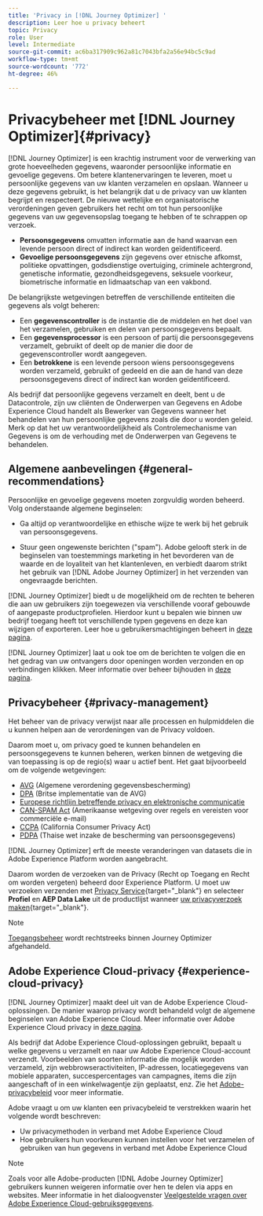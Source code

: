 ```yaml
---
title: 'Privacy in [!DNL Journey Optimizer] '
description: Leer hoe u privacy beheert
topic: Privacy
role: User
level: Intermediate
source-git-commit: ac6ba317909c962a81c7043bfa2a56e94bc5c9ad
workflow-type: tm+mt
source-wordcount: '772'
ht-degree: 46%

---
```



# Privacybeheer met [!DNL Journey Optimizer]{#privacy}

[!DNL Journey Optimizer] is een krachtig instrument voor de verwerking van grote hoeveelheden gegevens, waaronder persoonlijke informatie en gevoelige gegevens. Om betere klantenervaringen te leveren, moet u persoonlijke gegevens van uw klanten verzamelen en opslaan. Wanneer u deze gegevens gebruikt, is het belangrijk dat u de privacy van uw klanten begrijpt en respecteert. De nieuwe wettelijke en organisatorische verordeningen geven gebruikers het recht om tot hun persoonlijke gegevens van uw gegevensopslag toegang te hebben of te schrappen op verzoek.

* **Persoonsgegevens** omvatten informatie aan de hand waarvan een levende persoon direct of indirect kan worden geïdentificeerd.
* **Gevoelige persoonsgegevens** zijn gegevens over etnische afkomst, politieke opvattingen, godsdienstige overtuiging, criminele achtergrond, genetische informatie, gezondheidsgegevens, seksuele voorkeur, biometrische informatie en lidmaatschap van een vakbond.

De belangrijkste wetgevingen betreffen de verschillende entiteiten die gegevens als volgt beheren:

* Een **gegevenscontroller** is de instantie die de middelen en het doel van het verzamelen, gebruiken en delen van persoonsgegevens bepaalt.
* Een **gegevensprocessor** is een persoon of partij die persoonsgegevens verzamelt, gebruikt of deelt op de manier die door de gegevenscontroller wordt aangegeven.
* Een **betrokkene** is een levende persoon wiens persoonsgegevens worden verzameld, gebruikt of gedeeld en die aan de hand van deze persoonsgegevens direct of indirect kan worden geïdentificeerd.

Als bedrijf dat persoonlijke gegevens verzamelt en deelt, bent u de Datacontrole, zijn uw cliënten de Onderwerpen van Gegevens en Adobe Experience Cloud handelt als Bewerker van Gegevens wanneer het behandelen van hun persoonlijke gegevens zoals die door u worden geleid. Merk op dat het uw verantwoordelijkheid als Controlemechanisme van Gegevens is om de verhouding met de Onderwerpen van Gegevens te behandelen.

## Algemene aanbevelingen {#general-recommendations}

Persoonlijke en gevoelige gegevens moeten zorgvuldig worden beheerd. Volg onderstaande algemene beginselen:

* Ga altijd op verantwoordelijke en ethische wijze te werk bij het gebruik van persoonsgegevens.

* Stuur geen ongewenste berichten (&quot;spam&quot;). Adobe gelooft sterk in de beginselen van toestemmings marketing in het bevorderen van de waarde en de loyaliteit van het klantenleven, en verbiedt daarom strikt het gebruik van [!DNL Adobe Journey Optimizer] in het verzenden van ongevraagde berichten.

[!DNL Journey Optimizer] biedt u de mogelijkheid om de rechten te beheren die aan uw gebruikers zijn toegewezen via verschillende vooraf gebouwde of aangepaste productprofielen. Hierdoor kunt u bepalen wie binnen uw bedrijf toegang heeft tot verschillende typen gegevens en deze kan wijzigen of exporteren. Leer hoe u gebruikersmachtigingen beheert in [deze pagina](administration/permissions.md).

[!DNL Journey Optimizer] laat u ook toe om de berichten te volgen die en het gedrag van uw ontvangers door openingen worden verzonden en op verbindingen klikken. Meer informatie over beheer bijhouden in [deze pagina](message-tracking.md).

## Privacybeheer {#privacy-management}

Het beheer van de privacy verwijst naar alle processen en hulpmiddelen die u kunnen helpen aan de verordeningen van de Privacy voldoen.

Daarom moet u, om privacy goed te kunnen behandelen en persoonsgegevens te kunnen beheren, werken binnen de wetgeving die van toepassing is op de regio(s) waar u actief bent. Het gaat bijvoorbeeld om de volgende wetgevingen:

* [AVG](https://ec.europa.eu/info/law/law-topic/data-protection/reform/what-does-general-data-protection-regulation-gdpr-govern_en) (Algemene verordening gegevensbescherming)
* [DPA](https://www.gov.uk/data-protection) (Britse implementatie van de AVG)
* [Europese richtlijn betreffende privacy en elektronische communicatie](https://eur-lex.europa.eu/legal-content/EN/TXT/?uri=CELEX:02002L0058-20091219)
* [CAN-SPAM Act](https://www.ftc.gov/tips-advice/business-center/guidance/can-spam-act-compliance-guide-business) (Amerikaanse wetgeving over regels en vereisten voor commerciële e-mail)
* [CCPA](https://leginfo.legislature.ca.gov/faces/codes_displayText.xhtml?lawCode=CIV&amp;division=3.&amp;title=1.81.5.&amp;part=4.&amp;chapter=&amp;article=) (California Consumer Privacy Act)
* [PDPA](https://secureprivacy.ai/thailand-pdpa-summary-what-businesses-need-to-know/) (Thaise wet inzake de bescherming van persoonsgegevens)

[!DNL Journey Optimizer] erft de meeste veranderingen van datasets die in Adobe Experience Platform worden aangebracht.

Daarom worden de verzoeken van de Privacy (Recht op Toegang en Recht om worden vergeten) beheerd door Experience Platform. U moet uw verzoeken verzenden met [Privacy Service](https://experienceleague.adobe.com/docs/experience-platform/privacy/home.html){target=&quot;_blank&quot;} en selecteer **Profiel** en **AEP Data Lake** uit de productlijst wanneer [uw privacyverzoek maken](https://experienceleague.adobe.com/docs/experience-platform/privacy/ui/user-guide.html#request-builder){target=&quot;_blank&quot;}. <!--https://experienceleague.adobe.com/docs/experience-platform/privacy/home.html).-->

>[!NOTE]
>
>[Toegangsbeheer](../../help/using/consent.md) wordt rechtstreeks binnen Journey Optimizer afgehandeld.

## Adobe Experience Cloud-privacy {#experience-cloud-privacy}

[!DNL Journey Optimizer] maakt deel uit van de Adobe Experience Cloud-oplossingen. De manier waarop privacy wordt behandeld volgt de algemene beginselen van Adobe Experience Cloud. Meer informatie over Adobe Experience Cloud privacy in [deze pagina](https://www.adobe.com/nl/privacy/marketing-cloud.html).

Als bedrijf dat Adobe Experience Cloud-oplossingen gebruikt, bepaalt u welke gegevens u verzamelt en naar uw Adobe Experience Cloud-account verzendt. Voorbeelden van soorten informatie die mogelijk worden verzameld, zijn webbrowseractiviteiten, IP-adressen, locatiegegevens van mobiele apparaten, succespercentages van campagnes, items die zijn aangeschaft of in een winkelwagentje zijn geplaatst, enz. Zie het [Adobe-privacybeleid](https://www.adobe.com/nl/privacy/policy.html) voor meer informatie.

Adobe vraagt u om uw klanten een privacybeleid te verstrekken waarin het volgende wordt beschreven:

* Uw privacymethoden in verband met Adobe Experience Cloud
* Hoe gebruikers hun voorkeuren kunnen instellen voor het verzamelen of gebruiken van hun gegevens in verband met Adobe Experience Cloud

>[!NOTE]
>
>Zoals voor alle Adobe-producten [!DNL Adobe Journey Optimizer] gebruikers kunnen weigeren informatie over hen te delen via apps en websites. Meer informatie in het dialoogvenster [Veelgestelde vragen over Adobe Experience Cloud-gebruiksgegevens](https://www.adobe.com/nl/privacy/experience-cloud-usage-info-faq.html).

<!--Because Journey Optimizer integrates with Adobe Experience Platform, where audiences are transferred from one system to another, you need to pay extra care to personal data protection.-->
